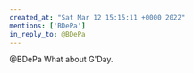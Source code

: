```yaml
---
created_at: "Sat Mar 12 15:15:11 +0000 2022"
mentions: ['BDePa']
in_reply_to: @BDePa
---
```


@BDePa What about G'Day.
